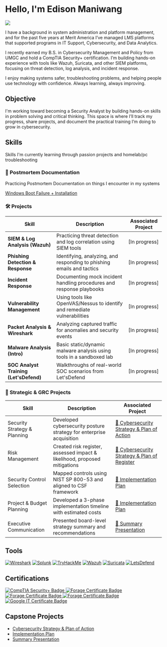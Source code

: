# Hello, I'm Edison Maniwang
<a href="https://www.linkedin.com/in/edisonmaniwang/"><img src="https://img.shields.io/badge/-LinkedIn-0072b1?&style=for-the-badge&logo=linkedin&logoColor=white" /></a>

I have a background in system administration and platform management, and for the past five years at Merit America I’ve managed LMS platforms that supported programs in IT Support, Cybersecurity, and Data Analytics.

I recently earned my B.S. in Cybersecurity Management and Policy from UMGC and hold a CompTIA Security+ certification. I’m building hands-on experience with tools like Wazuh, Suricata, and other SIEM platforms, focusing on threat detection, log analysis, and incident response.

I enjoy making systems safer, troubleshooting problems, and helping people use technology with confidence. Always learning, always improving.

## Objective
I'm working toward becoming a Security Analyst by building hands-on skills in problem solving and critical thinking. This space is where I’ll track my progress, share projects, and document the practical training I’m doing to grow in cybersecurity.

## Skills
Skills I'm currently learning through passion projects and homelab/pc troubleshooting

### 📄 Postmortem Documentation
Practicing Postmortem Documentation on things I encounter in my systems

[Windows Boot Failure + Installation](https://github.com/edisonm86/Windwos-11-Installation-Failuree---Postmortem/blob/478fa56892db08037006b5a0fc90d02c29b139a9/README.md)

### 🛠️ Projects

| Skill | Description | Associated Project |
|-------|-------------|--------------------|
| **SIEM & Log Analysis (Wazuh)** | Practicing threat detection and log correlation using SIEM tools | [In progress] |
| **Phishing Detection & Response** | Identifying, analyzing, and responding to phishing emails and tactics | [In progress] |
| **Incident Response** | Documenting mock incident handling procedures and response playbooks | [In progress] |
| **Vulnerability Management** | Using tools like OpenVAS/Nessus to identify and remediate vulnerabilities | [In progress] |
| **Packet Analysis & Wireshark** | Analyzing captured traffic for anomalies and security events | [In progress]|
| **Malware Analysis (Intro)** | Basic static/dynamic malware analysis using tools in a sandboxed lab | [In progress] |
| **SOC Analyst Training (Let'sDefend)** | Walkthroughs of real-world SOC scenarios from Let'sDefend | [In progress]|

### 🧩 Strategic & GRC Projects

| Skill                         | Description                                                                 | Associated Project                          |
|------------------------------|-----------------------------------------------------------------------------|---------------------------------------------|
| Security Strategy & Planning | Developed cybersecurity posture strategy for enterprise acquisition        | [🔗 Cybersecurity Strategy & Plan of Action](https://github.com/edisonm86/Cybersecurity-Strategy-Plan-of-Action/blob/0ce2542abfa0fa721fd3ee82224163021f7f315b/README.md) |
| Risk Management              | Created risk register, assessed impact & likelihood, proposed mitigations   | [🔗 Cybersecurity Strategy & Plan of Register](https://github.com/edisonm86/Cybersecurity-Strategy-Plan-of-Action/blob/0ce2542abfa0fa721fd3ee82224163021f7f315b/README.md) |
| Security Control Selection   | Mapped controls using NIST SP 800-53 and aligned to CSF framework           | [🔗 Implementation Plan](https://github.com/edisonm86/Implementation-Plan/blob/e008fd8380c6dccce663dc2d6f4dcb2050008af8/README.md)        |
| Project & Budget Planning    | Developed a 3-phase implementation timeline with estimated costs            | [🔗 Implementation Plan](https://github.com/edisonm86/Implementation-Plan/blob/e008fd8380c6dccce663dc2d6f4dcb2050008af8/README.md)        |
| Executive Communication      | Presented board-level strategy summary and recommendations                  | [🔗 Summary Presentation](https://github.com/edisonm86/Summary-Presentation/blob/cc28f0db3c0fdd21b42dec31c6aabc5d0bf2e577/README.md)         |


## Tools
[![Wireshark](https://img.shields.io/badge/-Wireshark-1679A7?style=for-the-badge&logo=Wireshark&logoColor=white)](https://www.wireshark.org/)
[![Splunk](https://img.shields.io/badge/-Splunk-000000?style=for-the-badge&logo=Splunk&logoColor=white)](https://www.splunk.com/)
[![TryHackMe](https://img.shields.io/badge/-TryHackMe-E62249?style=for-the-badge&logo=TryHackMe&logoColor=white)](https://tryhackme.com/)
[![Wazuh](https://img.shields.io/badge/Wazuh-007ACC?style=for-the-badge&logo=shield&logoColor=white)](https://www.https://wazuh.com/)
[![Suricata](https://img.shields.io/badge/Suricata-EF3B2D?style=for-the-badge&logo=protocols&logoColor=white)](https://https://suricata.io//)
[![LetsDefend](https://img.shields.io/badge/-Let's%20Defend-3E8EDE?style=for-the-badge&logoColor=white)](https://www.letsdefend.io/)

## Certifications
<div>
<a href="https://www.credly.com/badges/6870d092-d469-4c43-a4d2-5378cd4adf0a/linked_in_profile" target="_blank" rel="noopener noreferrer">
  <img src="https://img.shields.io/badge/-Security%2B-FF0000?&style=for-the-badge&logo=CompTIA&logoColor=white" alt="CompTIA Security+ Badge" />
</a>
<a href="https://forage-uploads-prod.s3.amazonaws.com/completion-certificates/AIG/2ZFnEGEDKTQMtEv9C_AIG_4Z26NmeucEAmYLhpJ_1722449830793_completion_certificate.pdf" target="_blank" rel="noopener noreferrer">
  <img src="https://img.shields.io/badge/-Forage: AIG Shields Up-007ACC?&style=for-the-badge&logo=Forage&logoColor=white" alt="Forage Certificate Badge" />
</a>
<a href="https://forage-uploads-prod.s3.amazonaws.com/completion-certificates/Datacom/yTszJTvkHFBH6zAn3_Datacom_4Z26NmeucEAmYLhpJ_1722456231635_completion_certificate.pdf" target="_blank" rel="noopener noreferrer">
  <img src="https://img.shields.io/badge/-Forage: Datacom-007ACC?&style=for-the-badge&logo=Forage&logoColor=white" alt="Forage Certificate Badge" />
</a>
<a href="https://forage-uploads-prod.s3.amazonaws.com/completion-certificates/mastercard/vcKAB5yYAgvemepGQ_Mastercard_4Z26NmeucEAmYLhpJ_1722445034755_completion_certificate.pdf" target="_blank" rel="noopener noreferrer">
  <img src="https://img.shields.io/badge/-Forage: Mastercard-007ACC?&style=for-the-badge&logo=Forage&logoColor=white" alt="Forage Certificate Badge" />
</a>
<a href="https://www.credly.com/badges/0348d9f5-8407-4a5b-8857-50b7fe2f2b29?source=linked_in_profile" target="_blank" rel="noopener noreferrer">
  <img src="https://img.shields.io/badge/-Google%20IT%20Support-34A853?style=for-the-badge&logoColor=white" alt="Google IT Certificate Badge" />
</a>
</div>

## Capstone Projects
- [Cybersecurity Strategy & Plan of Action](https://github.com/edisonm86/Cybersecurity-Strategy-Plan-of-Action/blob/0ce2542abfa0fa721fd3ee82224163021f7f315b/README.md) 
- [Implementation Plan](https://github.com/edisonm86/Implementation-Plan/blob/e008fd8380c6dccce663dc2d6f4dcb2050008af8/README.md)
- [Summary Presentation](https://github.com/edisonm86/Summary-Presentation/blob/cc28f0db3c0fdd21b42dec31c6aabc5d0bf2e577/README.md)
